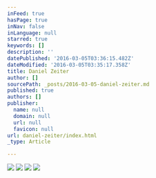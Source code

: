 ```yaml
---
inFeed: true
hasPage: true
inNav: false
inLanguage: null
starred: true
keywords: []
description: ''
datePublished: '2016-03-05T03:36:15.482Z'
dateModified: '2016-03-05T03:35:17.358Z'
title: Daniel Zeiter
author: []
sourcePath: _posts/2016-03-05-daniel-zeiter.md
published: true
authors: []
publisher:
  name: null
  domain: null
  url: null
  favicon: null
url: daniel-zeiter/index.html
_type: Article

---
```

![](https://s3-us-west-2.amazonaws.com/the-grid-img/p/65bf03fa4afdc51ffd577d0f52e1cad3c3a9edef.jpg)
![](https://s3-us-west-2.amazonaws.com/the-grid-img/p/b88d945b1b86853f26de12b49b6006edf3b66f53.jpg)
![](https://the-grid-user-content.s3-us-west-2.amazonaws.com/93af0211-7432-4270-999f-c9ea5b592bde.jpg)
![](https://the-grid-user-content.s3-us-west-2.amazonaws.com/c93a8e29-dfa9-40f8-9700-12384de283a6.jpg)